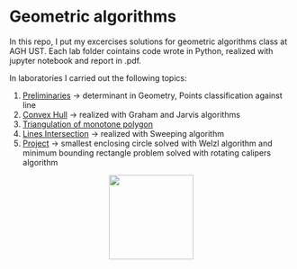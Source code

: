 # Geometric algorithms

In this repo, I put my excercises solutions for geometric algorithms class at AGH UST. Each lab folder cointains code wrote in Python, realized with jupyter notebook and report in .pdf.

In laboratories I carried out the following topics:
1. [Preliminaries](https://github.com/pvtrov/Geometric-Algorithms/tree/main/lab1) -> determinant in Geometry, Points classification against line
2. [Convex Hull](https://github.com/pvtrov/Geometric-Algorithms/tree/main/lab2) -> realized with Graham and Jarvis algorithms
3. [Triangulation of monotone polygon](https://github.com/pvtrov/Geometric-Algorithms/tree/main/lab3)
4. [Lines Intersection](https://github.com/pvtrov/Geometric-Algorithms/tree/main/lab4) -> realized with Sweeping algorithm
5. [Project](https://github.com/pvtrov/Geometric-Algorithms/tree/main/project) -> smallest enclosing circle solved with Welzl algorithm and minimum bounding rectangle problem solved with rotating calipers algorithm


<p align="center">
  <img src="https://user-images.githubusercontent.com/74711051/211164064-228c221b-147e-4557-984f-4eb5ab3a8d40.png" width="150" />
</p>


